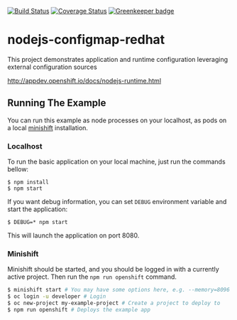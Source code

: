 [![Build Status](https://travis-ci.org/nodeshift-starters/nodejs-configmap-redhat.svg?branch=master)](https://travis-ci.org/nodeshift-starters/nodejs-configmap-redhat) [![Coverage Status](https://coveralls.io/repos/github/nodeshift-starters/nodejs-configmap-redhat/badge.svg?branch=master)](https://coveralls.io/github/nodeshift-starters/nodejs-configmap-redhat?branch=master) [![Greenkeeper badge](https://badges.greenkeeper.io/nodeshift-starters/nodejs-configmap-redhat.svg)](https://greenkeeper.io/)


# nodejs-configmap-redhat
This project demonstrates application and runtime configuration leveraging external configuration sources

http://appdev.openshift.io/docs/nodejs-runtime.html

## Running The Example

You can run this example as node processes on your localhost, as pods on a local
[minishift](https://github.com/minishift/minishift/releases) installation.

### Localhost

To run the basic application on your local machine, just run the commands bellow:

```
$ npm install
$ npm start
```

If you want debug information, you can set `DEBUG` environment variable and start the application:

```
$ DEBUG=* npm start
```

This will launch the application on port 8080.

### Minishift

Minishift should be started, and you should be logged in with a currently
active project. Then run the `npm run openshift` command.

```sh
$ minishift start # You may have some options here, e.g. --memory=8096 --vm-driver=virtualbox
$ oc login -u developer # Login
$ oc new-project my-example-project # Create a project to deploy to
$ npm run openshift # Deploys the example app
```

